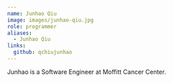 ```yaml
---
name: Junhao Qiu
image: images/junhao-qiu.jpg
role: programmer
aliases:
  - Junhao Qiu
links:
  github: qchiujunhao
---
```


Junhao is a Software Engineer at Moffitt Cancer Center.